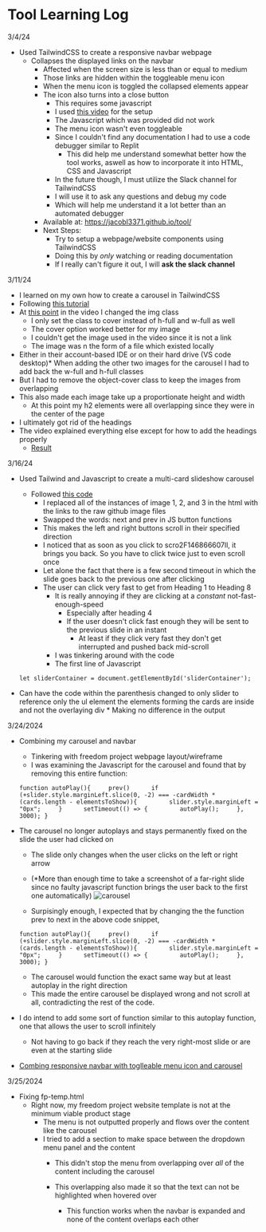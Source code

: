 # Tool Learning Log

3/4/24

* Used TailwindCSS to create a responsive navbar webpage
    * Collapses the displayed links on the navbar
        * Affected when the screen size is less than or equal to medium
        * Those links are hidden within the toggleable menu icon
        * When the menu icon is toggled the collapsed elements appear
        * The icon also turns into a close button
            * This requires some javascript
            * I used [this video](https://www.youtube.com/watch?v=X6CsbhSVUEc) for the setup
            * The Javascript which was provided did not work
            * The menu icon wasn't even toggleable
            * Since I couldn't find any documentation I had to use a code debugger similar to Replit
                * This did help me understand somewhat better how the tool works, aswell as how to incorporate it into   HTML, CSS and Javascript
            * In the future though, I must utilize the Slack channel for TailwindCSS
            * I will use it to ask any questions and debug my code
            * Which will help me understand it a lot better than an automated debugger
        * Available at: https://jacobl3371.github.io/tool/
        * Next Steps:
            * Try to setup a webpage/website components using TailwindCSS
            * Doing this by *only* watching or reading documentation
            *  If I really can't figure it out, I will **ask the slack channel**


3/11/24

* I learned on my own how to create a carousel in TailwindCSS
* Following [this tutorial](https://www.youtube.com/watch?v=QXUM_AycJEc)
* At [this point](https://youtu.be/QXUM_AycJEc?si=eUoUFKJAeCWoR2an&t=408) in the video I changed the img class
    * I only set the class to cover instead of h-full and w-full as well
    * The cover option worked better for my image
    * I couldn't get the image used in the video since it is not a link
    * The image was n the form of a file which existed locally
* Either in their account-based IDE or on their hard drive (VS code desktop)* When adding the other two images for the carousel I had to add back the w-full and h-full classes
* But I had to remove the object-cover class to keep the images from overlapping
* This also made each image take up a proportionate height and width
    * At this point my h2 elements were all overlapping since they were in the center of the page
* I ultimately got rid of the headings
* The video explained everything else except for how to add the headings properly
    * [Result](carousel.html)


3/16/24

* Used Tailwind and Javascript to create a multi-card slideshow carousel
    * Followed [this code](https://github.com/JAFSCodeSchool/multi-card-carousel-using-tailwind-and-javascript/tree/master)
        * I replaced all of the instances of image 1, 2, and 3 in the html with the links to the raw github image files
        * Swapped the words: next and prev in JS button functions
        * This makes the left and right buttons scroll in their specified direction
        * I noticed that as soon as you click to scro2F146866607ll, it brings you back. So you have to click twice just to even scroll once
        * Let alone the fact that there is a few second timeout in which the slide goes back to the previous one after clicking
        * The user can click very fast to get from Heading 1 to Heading 8
            * It is really annoying if they are clicking at a *constant* not-fast-enough-speed
                * Especially after heading 4
                * If the user doesn't click fast enough they will be sent to the previous slide in an instant
                    * At least if they click very fast they don't get interrupted and pushed back mid-scroll
            * I was tinkering around with the code
            * The first line of Javascript

    ```
    let sliderContainer = document.getElementById('sliderContainer');
    ```

* Can have the code within the parenthesis changed to only slider to reference only the ul element the elements forming the cards are inside and not the overlaying div
            * Making no difference in the output


3/24/2024
* Combining my carousel and navbar
    * Tinkering with freedom project webpage layout/wireframe
    * I was examining the Javascript for the carousel and found that by removing this entire function:

    ```
    function autoPlay(){     prev()      if (+slider.style.marginLeft.slice(0, -2) === -cardWidth * (cards.length - elementsToShow)){         slider.style.marginLeft = "0px";     }      setTimeout(() => {         autoPlay();     }, 3000); }
    ```

* The carousel no longer autoplays and stays permanently fixed on the slide the user had clicked on
    * The slide only changes when the user clicks on the left or right arrow
  * (*More than enough time to take a screenshot of a far-right slide since no faulty javascript function brings the user back to the first one automatically)
![carousel](https://github.com/jacobl3371/sep10-freedom-project/assets/146866607/d93cb809-216d-414a-82f9-3b85a2e5537d)

   * Surpisingly enough, I expected that by changing the the function prev to next in the above code snippet,

    ```
    function autoPlay(){     prev()      if (+slider.style.marginLeft.slice(0, -2) === -cardWidth * (cards.length - elementsToShow)){         slider.style.marginLeft = "0px";     }      setTimeout(() => {         autoPlay();     }, 3000); }
    ```

   * The carousel would function the exact same way but at least autoplay in the right direction
    * This made the entire carousel be displayed wrong and not scroll at all, contradicting the rest of the code.
* I do intend to add some sort of function similar to this autoplay function, one that allows the user to scroll infinitely
    * Not having to go back if they reach the very right-most slide or are even at the starting slide
* [Combing responsive navbar with toglleable menu icon and carousel](fp-temp.html)


3/25/2024
* Fixing fp-temp.html
    * Right now, my freedom project website template is not at the minimum viable product stage
        * The menu is not outputted properly and flows over the content like the carousel
        * I tried to add a section to make space between the dropdown menu panel and the content
            * This didn't stop the menu from overlapping over *all* of the content including the carousel
                
            * This overlapping also made it so that the text can not be highlighted when hovered over
                * This function works when the navbar is expanded and none of the content overlaps each other


